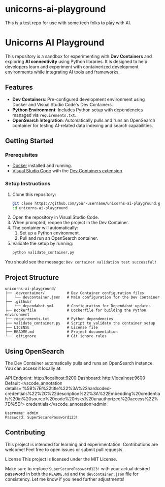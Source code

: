 # unicorns-ai-playground
This is a test repo for use with some tech folks to play with AI.

# Unicorns AI Playground

This repository is a sandbox for experimenting with **Dev Containers** and exploring **AI connectivity** using Python libraries. It is designed to help developers learn and experiment with containerized development environments while integrating AI tools and frameworks.

## Features

- **Dev Containers**: Pre-configured development environment using Docker and Visual Studio Code's Dev Containers.
- **Python Environment**: Includes Python setup with dependencies managed via `requirements.txt`.
- **OpenSearch Integration**: Automatically pulls and runs an OpenSearch container for testing AI-related data indexing and search capabilities.

## Getting Started

### Prerequisites

- [Docker](https://www.docker.com/) installed and running.
- [Visual Studio Code](https://code.visualstudio.com/) with the [Dev Containers extension](https://marketplace.visualstudio.com/items?itemName=ms-vscode-remote.remote-containers).

### Setup Instructions

1. Clone this repository:
   ```bash
   git clone https://github.com/your-username/unicorns-ai-playground.git
   cd unicorns-ai-playground
1. Open the repository in Visual Studio Code.
1. When prompted, reopen the project in the Dev Container.
1. The container will automatically:
    1. Set up a Python environment.
    1. Pull and run an OpenSearch container.
1. Validate the setup by running:
    ```bash
    python validate_container.py
You should see the message: `Dev container validation test successful!`

## Project Structure
```
unicorns-ai-playground/
├── .devcontainer/          # Dev Container configuration files
│   └── devcontainer.json   # Main configuration for the Dev Container
├── .github/
│   └── dependabot.yml      # Configuration for Dependabot updates
├── Dockerfile              # Dockerfile for building the Python environment
├── requirements.txt        # Python dependencies
├── validate_container.py   # Script to validate the container setup
├── LICENSE                 # License file
├── README.md               # Project documentation
└── .gitignore              # Git ignore rules
```

## Using OpenSearch
The Dev Container automatically pulls and runs an OpenSearch instance. You can access it locally at:

API Endpoint: http://localhost:9200
Dashboard: http://localhost:9600
Default <vscode_annotation details='%5B%7B%22title%22%3A%22hardcoded-credentials%22%2C%22description%22%3A%22Embedding%20credentials%20in%20source%20code%20risks%20unauthorized%20access%22%7D%5D'> credentials</vscode_annotation>admin:
```
Username: admin
Password: SuperSecurePassword123!
```

## Contributing
This project is intended for learning and experimentation. Contributions are welcome! Feel free to open issues or submit pull requests.

License
This project is licensed under the MIT License.

Make sure to replace `SuperSecurePassword123!` with your actual desired password in both the `README.md` and the `devcontainer.json` file for consistency. Let me know if you need further adjustments!